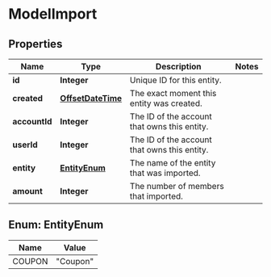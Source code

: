 

# ModelImport


## Properties

Name | Type | Description | Notes
------------ | ------------- | ------------- | -------------
**id** | **Integer** | Unique ID for this entity. | 
**created** | [**OffsetDateTime**](OffsetDateTime.md) | The exact moment this entity was created. | 
**accountId** | **Integer** | The ID of the account that owns this entity. | 
**userId** | **Integer** | The ID of the account that owns this entity. | 
**entity** | [**EntityEnum**](#EntityEnum) | The name of the entity that was imported. | 
**amount** | **Integer** | The number of members that imported. | 



## Enum: EntityEnum

Name | Value
---- | -----
COUPON | &quot;Coupon&quot;



